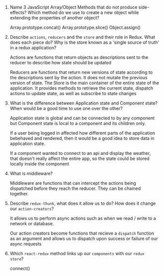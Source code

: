 1.  Name 3 JavaScript Array/Object Methods that do not produce side-effects? Which method do we use to create a new object while extending the properties of another object?

    Array.prototype.concat()
    Array.prototype.slice()
    Object.assign()
    

1.  Describe `actions`, `reducers` and the `store` and their role in Redux. What does each piece do? Why is the store known as a 'single source of truth' in a redux application?

    Actions are functions that return objects as descriptions sent to the reducer to describe how state should be updated

    Reducers are functions that return new versions of state according to the descriptions sent by the action. It does not mutate the previous version of state. 
    The Store is the main container of the entire state of the application. It provides methods to retrieve the current state, dispatch actions to update state, as well as subscribe to state changes

1.  What is the difference between Application state and Component state? When would be a good time to use one over the other?

    Application state is global and can be connected to by any component but Component state is local to a component and its children only.

    If a user being logged in affected how different parts of the application bebehaved and rendered, then it would be a good idea to store data in application state. 

    If a component wanted to connect to an api and display the weather, that doesn't really affect the entire app, so the state could be stored locally inside the component  

1.  What is middleware?
  
    Middleware are functions that can intercept the actions being dispatched before they reach the reducer. They can be chained together.

1.  Describe `redux-thunk`, what does it allow us to do? How does it change our `action-creators`?

    It allows us to perform async actions such as when we read / write to a network or database.

    Our action creators become functions that recieve a `dispatch` function as an argument and allows us to dispatch upon success or failure of our async requests 
    
1.  Which `react-redux` method links up our `components` with our `redux store`?

    connect()
